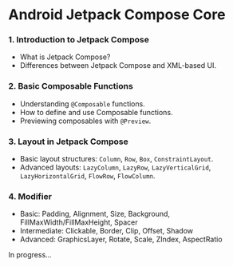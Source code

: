 # Android Jetpack Compose Core

### 1. Introduction to Jetpack Compose
   - What is Jetpack Compose?
   - Differences between Jetpack Compose and XML-based UI.

### 2. Basic Composable Functions
   - Understanding `@Composable` functions.
   - How to define and use Composable functions.
   - Previewing composables with `@Preview`.

### 3. Layout in Jetpack Compose
   - Basic layout structures: `Column`, `Row`, `Box`, `ConstraintLayout`.
   - Advanced layouts: `LazyColumn`, `LazyRow`, `LazyVerticalGrid`, `LazyHorizontalGrid`, `FlowRow`, `FlowColumn`.

### 4. Modifier
   - Basic: Padding, Alignment, Size, Background, FillMaxWidth/FillMaxHeight, Spacer
   - Intermediate: Clickable, Border, Clip, Offset, Shadow
   - Advanced: GraphicsLayer, Rotate, Scale, ZIndex, AspectRatio

In progress...